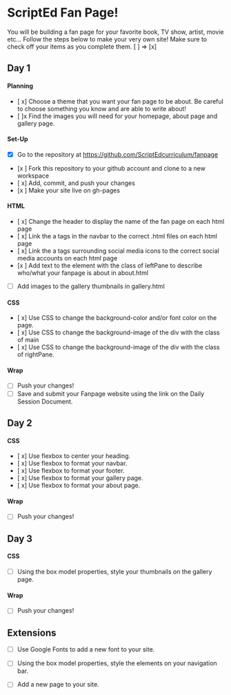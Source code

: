 # ScriptEd Fan Page!
You will be building a fan page for your favorite book, TV show, artist, movie etc... Follow the steps below to make your very own site! 
Make sure to check off your items as you complete them. [ ] => [x]


## Day 1
#### Planning
- [ x] Choose a theme that you want your fan page to be about. Be careful to choose something you know and are able to write about!
- [ ]x Find the images you will need for your homepage, about page and gallery page.
#### Set-Up
- [x] Go to the repository at https://github.com/ScriptEdcurriculum/fanpage
- [x ] Fork this repository to your github account and clone to a new workspace
- [ x] Add, commit, and push your changes
- [x ] Make your site live on gh-pages
#### HTML
- [ x] Change the header to display the name of the fan page on each html page
- [ x] Link the a tags in the navbar to the correct .html files on each html page
- [ x] Link the a tags surrounding social media icons to the correct social media accounts on each html page
- [x ] Add text to the element with the class of leftPane to describe who/what your fanpage is about in about.html
- [ ] Add images to the gallery thumbnails in gallery.html
#### CSS
- [ x] Use CSS to change the background-color and/or font color on the page.
- [ x] Use CSS to change the background-image of the div with the class of main
- [ x] Use CSS to change the background-image of the div with the class of rightPane.

#### Wrap
- [ ] Push your changes!
- [ ] Save and submit your Fanpage website using the link on the Daily Session Document.

## Day 2
#### CSS
- [ x] Use flexbox to center your heading. 
- [ x] Use flexbox to format your navbar.
- [ x] Use flexbox to format your footer.
- [ x] Use flexbox to format your gallery page. 
- [ x] Use flexbox to format your about page. 

#### Wrap
- [ ] Push your changes!

## Day 3
#### CSS
- [ ] Using the box model properties, style your thumbnails on the gallery page. 

#### Wrap
- [ ] Push your changes!

## Extensions
- [ ] Use Google Fonts to add a new font to your site.
- [ ] Using the box model properties, style the elements on your navigation bar.
- [ ] Add a new page to your site.

